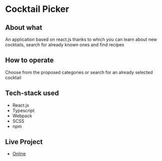 # Cocktail Picker

## About what

An application based on react.js thanks to which you can learn about new cocktails, search for already known ones and find recipes

## How to operate

Choose from the proposed categories or search for an already selected cocktail

## Tech-stack used

- React.js
- Typescript
- Webpack
- SCSS
- npm

## Live Project

- [Online](https://soiloui.github.io/Cocktails-Picker/index.html)
